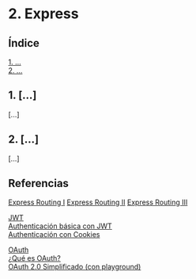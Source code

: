 # 2. Express

## Índice

[1. ...](#1-...)  
[2. ...](#2-...)

## 1. [...]

[...]

## 2. [...]

[...]

## Referencias

[Express Routing I](https://expressjs.com/es/starter/basic-routing.html)
[Express Routing II](https://expressjs.com/es/guide/routing.html)
[Express Routing III](https://www.tutorialspoint.com/expressjs/expressjs_routing.htm)

[JWT](https://jwt.io/)  
[Authenticación básica con JWT](https://www.geeksforgeeks.org/jwt-authentication-with-node-js/)  
[Authenticación con Cookies](https://www.section.io/engineering-education/what-are-cookies-nodejs/)

[OAuth](https://oauth.net/)  
[¿Qué es OAuth?](https://www.redeszone.net/tutoriales/seguridad/que-es-oauth/)  
[OAuth 2.0 Simplificado (con playground)](https://www.oauth.com/)
